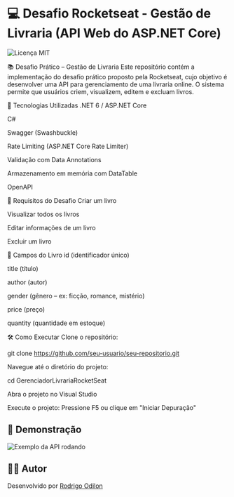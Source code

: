 # 💻 Desafio Rocketseat - Gestão de Livraria  (API Web do ASP.NET Core)
![Licença MIT](https://img.shields.io/badge/Licença-MIT-green)

📚 Desafio Prático – Gestão de Livraria
Este repositório contém a implementação do desafio prático proposto pela Rocketseat, cujo objetivo é desenvolver uma API para gerenciamento de uma livraria online. O sistema permite que usuários criem, visualizem, editem e excluam livros.

🚀 Tecnologias Utilizadas
.NET 6 / ASP.NET Core

C#

Swagger (Swashbuckle)

Rate Limiting (ASP.NET Core Rate Limiter)

Validação com Data Annotations

Armazenamento em memória com DataTable

OpenAPI


📌 Requisitos do Desafio
Criar um livro

Visualizar todos os livros

Editar informações de um livro

Excluir um livro 


📖 Campos do Livro
id (identificador único)

title (título)

author (autor)

gender (gênero – ex: ficção, romance, mistério)

price (preço)

quantity (quantidade em estoque)


🛠️ Como Executar
Clone o repositório:

git clone https://github.com/seu-usuario/seu-repositorio.git

Navegue até o diretório do projeto:

cd GerenciadorLivrariaRocketSeat

Abra o projeto no Visual Studio

Execute o projeto: Pressione F5 ou clique em "Iniciar Depuração"

## 📸 Demonstração
![Exemplo da API rodando](./exemplo.png)

## 👨‍💻 Autor

Desenvolvido por [Rodrigo Odilon](https://github.com/rodrigoodilon)

